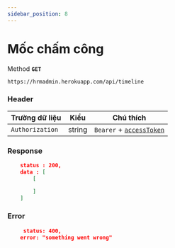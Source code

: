 ```yaml
---
sidebar_position: 8
---
```


# Mốc chấm công 
Method **`GET`**

```shell
https://hrmadmin.herokuapp.com/api/timeline
```

### Header

| Trường dữ liệu  | Kiểu   | Chú thích                                   |
| --------------- | ------ | ------------------------------------------- |
| `Authorization` | string | `Bearer` + [`accessToken`](../access-token.md) |

### Response
```json
    status : 200,
    data : [
        [

        ]
    ]
```

### Error
```json
     status: 400,
    error: "something went wrong"
```